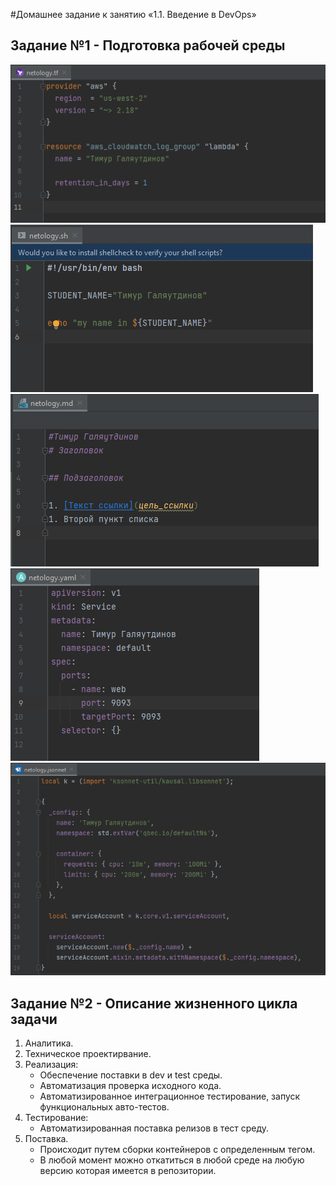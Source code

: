 #Домашнее задание к занятию «1.1. Введение в DevOps»

## Задание №1 - Подготовка рабочей среды

![Terraform](img/tf.png)
![Bash](img/sh.png)
![Markdown](img/md.png)
![YAML](img/yaml.png)
![JSONNET](img/jsonnet.png)

## Задание №2 - Описание жизненного цикла задачи

1. Аналитика.
2. Техническое проектирвание.
3. Реализация:
   - Обеспечение поставки в dev и test среды. 
   - Автоматизация проверка исходного кода.
   - Автоматизированное интеграционное тестирование, запуск функциональных авто-тестов.
4. Тестирование:
   - Автоматизированная поставка релизов в тест среду. 
5. Поставка.
   - Происходит путем сборки контейнеров с определенным тегом.
   - В любой момент можно откатиться в любой среде на любую версию которая имеется в репозитории.